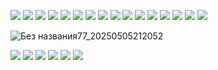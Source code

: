 ![](https://64.media.tumblr.com/9886f7faa64f36ac4a482143553cda40/1dee94f2f129f1de-91/s400x600/6b824ac4ddab8816dfcfae253c501e7bee617de0.gifv)
![](https://64.media.tumblr.com/cff9a755097d997ef5a43920663460c1/e9e5eaac84bb2c66-4f/s100x200/6bba68e074780ca40a5469f36e45f200bda12436.gifv)
![](https://64.media.tumblr.com/034d7e7932088fbf6ab85dbba3cbffc6/e9e5eaac84bb2c66-f1/s100x200/b847b7bed1f77aaed85330c64851f9d9b4934008.gifv)
![](https://64.media.tumblr.com/569ad778d83083a647b06716cebd12b6/39e4db71d2fb827a-5a/s400x600/ada2ece19936378ba1a4ec3cb010613d67a45ff1.gifv)
![](https://64.media.tumblr.com/59186a098f84633047ea26426dd4239f/d79b386dd434d7d8-fb/s100x200/aed089921d40635be42a3fab8cbc782280ce05b0.gifv)
![](https://64.media.tumblr.com/41dfaa729a9ae0f3f13ec75e982daa2e/d79b386dd434d7d8-82/s250x400/a1f016a472f34942f7844799e68d417b23f9df3e.gifv)
![](https://64.media.tumblr.com/d1c860a1646e9c204dd60ba177059424/097812a0e44be487-af/s100x200/ad91c18841496ddfe46e423adc9781667b3b3f9b.gifv)
![](https://64.media.tumblr.com/bc4864fd4af7629a888b91d69c615b4a/caf9ed2ff3cc2420-c5/s250x400/92a2481e9f65c3e3dd2ffe7204ebbc68b5e5b74c.gifv)
![](https://64.media.tumblr.com/a3badaadd50f625653b3ce0f1d0c2535/bea578ccfee15413-d4/s100x200/83f8e444df2921397ec81c46d4658577aa485b9a.gifv)
![](https://64.media.tumblr.com/6d3d3da0050d725630a987e2765dc46a/c5263e20482eb53e-3a/s100x200/3662f15a771650b82ea3ba8541c2136fa706a3f4.gifv)
![](https://64.media.tumblr.com/744feab12acd305bea270f6990378744/4b6c9e6bc20e955b-22/s250x400/7e3fb31395c462ed1bb9dbbc41c25d546ab1d533.gifv)
![](https://64.media.tumblr.com/9e6705159c05d517aa0a55e311d817f0/fe9498700cccdecd-8d/s250x400/0ab90086de91ffff443246cd3558596b498b8815.gifv)
![](https://64.media.tumblr.com/f765f3ae9b8363e1419a94095d89c501/fe9498700cccdecd-60/s100x200/77395cb9953b74cdf2f3f439c272b5af14f3274b.gifv)
![](https://64.media.tumblr.com/cd34200c893b4e4686480ee74fe7be2e/adc81060a5a66ef7-35/s100x200/6f3a6c30952b227570a0879115c0dcac698cff41.gifv)
![](https://64.media.tumblr.com/659ff5ce9a0e4d908848b2a939b16682/1172a51b22131685-3e/s100x200/e5ef556b8070475116719dbe37a6d5e7402294ce.gifv)
![](https://64.media.tumblr.com/2f12fc4a88173fedfb7d8a15599ebf29/1172a51b22131685-6b/s100x200/350ecc4644936822c6a8a66b2ced4eea9cd81486.gifv)

![Без названия77_20250505212052](https://github.com/user-attachments/assets/3678a53b-2167-4024-acd8-b8d461eb6c7d)


![](https://64.media.tumblr.com/cacf4bdc9dce7849be5a9a661118b320/d3c80e3805ca7023-55/s250x400/36db63a0351b8814c33d03b444ada15f5a63bb8c.gifv)
![](https://64.media.tumblr.com/efef7e2e325f251df9a62289b409513f/1b8381f969116a1e-35/s100x200/428017619149fae5eceff070d8dacee2e66af115.gifv)
![](https://64.media.tumblr.com/f9288d1da6509c28da9196c184b18cd8/e9daf81347737213-7c/s400x600/19fb194438923232d059b72d84245ff740f1f2d7.gifv)
![](https://64.media.tumblr.com/c02d96c4eb94311fd7f5288f0923e494/0849fa6899c3a334-bd/s100x200/35dc756d877135b42a2d2fe28d8ed422d77c7353.gifv)
![](https://64.media.tumblr.com/e9ae1855920b563dd0fd7c4254f73bef/401b3412d2ee5779-84/s100x200/ac9f80fa5155d8ba9fcf5065759d670c6d021c06.gifv)
![](https://64.media.tumblr.com/239ff6514e75acf290e3405c87f60e66/d2d671a9a7d0e954-ee/s540x810/26c98e40e306796b0c032248772a5e1bcb3aad86.gifv)
